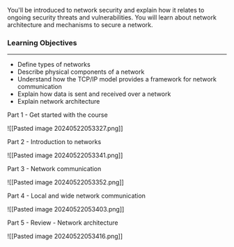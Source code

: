 You'll be introduced to network security and explain how it relates to ongoing security threats and vulnerabilities. You will learn about network architecture and mechanisms to secure a network.

### Learning Objectives

---

- Define types of networks
- Describe physical components of a network
- Understand how the TCP/IP model provides a framework for network communication
- Explain how data is sent and received over a network
- Explain network architecture

Part 1 - Get started with the course

![[Pasted image 20240522053327.png]]

Part 2 - Introduction to networks

![[Pasted image 20240522053341.png]]

Part 3 - Network communication

![[Pasted image 20240522053352.png]]

Part 4 - Local and wide network communication

![[Pasted image 20240522053403.png]]

Part 5 - Review - Network architecture

![[Pasted image 20240522053416.png]]
